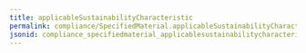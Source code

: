 ```yaml
---
title: applicableSustainabilityCharacteristic
permalink: compliance/SpecifiedMaterial.applicableSustainabilityCharacteristic.html
jsonid: compliance_specifiedmaterial_applicablesustainabilitycharacteristic
---
```

